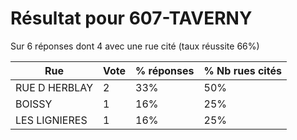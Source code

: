 # Résultat pour 607-TAVERNY

Sur 6 réponses dont 4 avec une rue cité (taux réussite 66%)

| Rue | Vote | % réponses | % Nb rues cités|
|-----|------|------------|----------------|
| RUE D HERBLAY | 2 | 33% | 50%|
| BOISSY | 1 | 16% | 25%|
| LES LIGNIERES | 1 | 16% | 25%|
